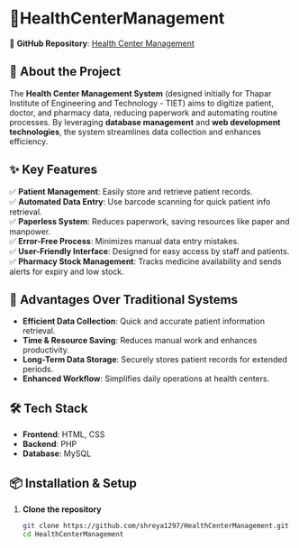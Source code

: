# 🏥HealthCenterManagement

📌 **GitHub Repository**: [Health Center Management](https://github.com/shreya1297/HealthCenterManagement)

## 🚀 About the Project

The **Health Center Management System** (designed initially for Thapar Institute of Engineering and Technology - TIET) aims to digitize patient, doctor, and pharmacy data, reducing paperwork and automating routine processes. By leveraging **database management** and **web development technologies**, the system streamlines data collection and enhances efficiency.

## ✨ Key Features

✅ **Patient Management**: Easily store and retrieve patient records.  
✅ **Automated Data Entry**: Use barcode scanning for quick patient info retrieval.  
✅ **Paperless System**: Reduces paperwork, saving resources like paper and manpower.  
✅ **Error-Free Process**: Minimizes manual data entry mistakes.  
✅ **User-Friendly Interface**: Designed for easy access by staff and patients.  
✅ **Pharmacy Stock Management**: Tracks medicine availability and sends alerts for expiry and low stock.  

## 📌 Advantages Over Traditional Systems

- **Efficient Data Collection**: Quick and accurate patient information retrieval.  
- **Time & Resource Saving**: Reduces manual work and enhances productivity.  
- **Long-Term Data Storage**: Securely stores patient records for extended periods.  
- **Enhanced Workflow**: Simplifies daily operations at health centers.  

## 🛠 Tech Stack

- **Frontend**: HTML, CSS
- **Backend**: PHP
- **Database**: MySQL

## 📦 Installation & Setup

1. **Clone the repository**  
   ```sh
   git clone https://github.com/shreya1297/HealthCenterManagement.git
   cd HealthCenterManagement
